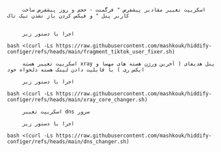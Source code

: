          اسکریپت تغییر مقادیر پیشفرض " فرگمنت - حجم و روز پیشفرض ساخت کاربر پنل " و فیکس کردن باز نشدن تیک تاک


         اجرا با دستور زیر

```
bash <(curl -Ls https://raw.githubusercontent.com/mashkouk/hiddify-configer/refs/heads/main/fragment_tiktok_user_fixer.sh)
```


         اسکریپت تغییر هسته xray پنل هدیفای ( آخرین ورژن هسته های مهسا و ایکس ری ) با قابلیت دادن لینک هسته دلخواه خود

         اجرا با دستور زیر

```
bash <(curl -Ls https://raw.githubusercontent.com/mashkouk/hiddify-configer/refs/heads/main/xray_core_changer.sh)
```


         اسکریپت تغییر dns سرور 

         اجرا با دستور زیر

```
bash <(curl -Ls https://raw.githubusercontent.com/mashkouk/hiddify-configer/refs/heads/main/dns_changer.sh)

